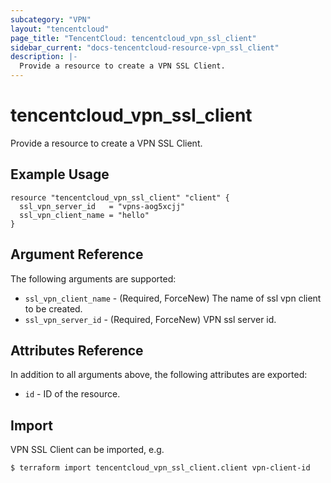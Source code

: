 ```yaml
---
subcategory: "VPN"
layout: "tencentcloud"
page_title: "TencentCloud: tencentcloud_vpn_ssl_client"
sidebar_current: "docs-tencentcloud-resource-vpn_ssl_client"
description: |-
  Provide a resource to create a VPN SSL Client.
---
```


# tencentcloud_vpn_ssl_client

Provide a resource to create a VPN SSL Client.

## Example Usage

```hcl
resource "tencentcloud_vpn_ssl_client" "client" {
  ssl_vpn_server_id   = "vpns-aog5xcjj"
  ssl_vpn_client_name = "hello"
}
```

## Argument Reference

The following arguments are supported:

* `ssl_vpn_client_name` - (Required, ForceNew) The name of ssl vpn client to be created.
* `ssl_vpn_server_id` - (Required, ForceNew) VPN ssl server id.

## Attributes Reference

In addition to all arguments above, the following attributes are exported:

* `id` - ID of the resource.



## Import

VPN SSL Client can be imported, e.g.

```
$ terraform import tencentcloud_vpn_ssl_client.client vpn-client-id
```

